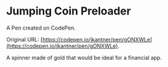 # Jumping Coin Preloader

A Pen created on CodePen.

Original URL: [https://codepen.io/jkantner/pen/gONXWLe](https://codepen.io/jkantner/pen/gONXWLe).

A spinner made of gold that would be ideal for a financial app.